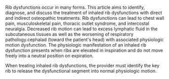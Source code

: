 Rib dysfunctions occur in many forms. This article aims to identify, diagnose, and discuss the treatment of inhaled rib dysfunctions with direct and indirect osteopathic treatments. Rib dysfunctions can lead to chest wall pain, musculoskeletal pain, thoracic outlet syndrome, and intercostal neuralgia. Decreased rib motion can lead to excess lymphatic fluid in the subcutaneous tissues as well as the worsening of respiratory pathology.cephalad (toward the patient's head) with associated physiologic motion dysfunction. The physiologic manifestation of an inhaled rib dysfunction presents when ribs are elevated in inspiration and do not move freely into a neutral position on expiration.

When treating inhaled rib dysfunctions, the provider must identify the key rib to release the dysfunctional segment into normal physiologic motion.